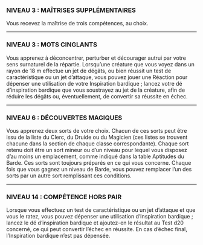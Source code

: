 
### NIVEAU 3 : MAÎTRISES SUPPLÉMENTAIRES

Vous recevez la maîtrise de trois compétences, au choix.

---

### NIVEAU 3 : MOTS CINGLANTS

Vous apprenez à déconcentrer, perturber et décourager autrui par votre sens surnaturel de la répartie. Lorsqu’une créature que vous voyez dans un rayon de 18 m effectue un jet de dégâts, ou bien réussit un test de caractéristique ou un jet d’attaque, vous pouvez jouer une Réaction pour dépenser une utilisation de votre Inspiration bardique ; lancez votre dé d’inspiration bardique que vous soustrayez au jet de la créature, afin de réduire les dégâts ou, éventuellement, de convertir sa réussite en échec.

---

### NIVEAU 6 : DÉCOUVERTES MAGIQUES

Vous apprenez deux sorts de votre choix. Chacun de ces sorts peut être issu de la liste du Clerc, du Druide ou du Magicien (ces listes se trouvent chacune dans la section de chaque classe correspondante). Chaque sort retenu doit être un sort mineur ou d’un niveau pour lequel vous disposez d’au moins un emplacement, comme indiqué dans la table Aptitudes du Barde. Ces sorts sont toujours préparés en ce qui vous concerne. Chaque fois que vous gagnez un niveau de Barde, vous pouvez remplacer l’un des sorts par un autre sort remplissant ces conditions.

---

### NIVEAU 14 : COMPÉTENCE HORS PAIR

Lorsque vous effectuez un test de caractéristique ou un jet d’attaque et que vous le ratez, vous pouvez dépenser une utilisation d’Inspiration bardique ; lancez le dé d’inspiration bardique et ajoutez-en le résultat au Test d20 concerné, ce qui peut convertir l’échec en réussite. En cas d’échec final, l’Inspiration bardique n’est pas dépensée.

